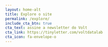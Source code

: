 ```yaml
---
layout: home-alt
title: Explore o site
permalink: /explore/
include_cta_btn: true
cta_text: assine a newsletter do Volt
cta_link: https://tinyletter.com/voltdatalab
cta_icon: fa-envelope-o
---
```

